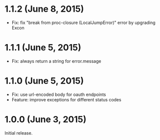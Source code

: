 # 1.1.2 (June 8, 2015)

* Fix: fix "break from proc-closure (LocalJumpError)" error by upgrading Excon

# 1.1.1 (June 5, 2015)

* Fix: always return a string for error.message

# 1.1.0 (June 5, 2015)

* Fix: use url-encoded body for oauth endpoints
* Feature: improve exceptions for different status codes

# 1.0.0 (June 3, 2015)

Initial release.
